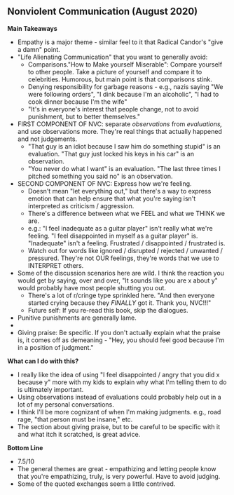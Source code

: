 ## Nonviolent Communication (August 2020)

**Main Takeaways**
- Empathy is a major theme - similar feel to it that Radical Candor's "give a damn" point.
- "Life Alienating Communication" that you want to generally avoid:
	- Comparisons."How to Make yourself Miserable": Compare yourself to other people. Take a picture of yourself and compare it to celebrities. Humorous, but main point is that comparisons stink.
	- Denying responsibility for garbage reasons - e.g., nazis saying "We were following orders", "I dink because I'm an alcoholic", "I had to cook dinner because I'm the wife"
	- "It's in everyone's interest that people change, not to avoid punishment, but to better themselves."
- FIRST COMPONENT OF NVC:  separate *observations* from *evaluations,* and use observations more. They're real things that actually happened and not judgements.
	- "That guy is an idiot because I saw him do something stupid" is an evaluation. "That guy just locked his keys in his car" is an observation.
	- "You never do what I want" is an evaluation. "The last three times I pitched something you said no" is an observation.
- SECOND COMPONENT OF NVC: Express how we're feeling.
	- Doesn't mean "let everything out," but there's a way to express emotion that can help ensure that what you're saying isn't interpreted as criticism / aggression.
	- There's a difference between what we FEEL and what we THINK we are.
	- e.g.: "I feel inadequate as a guitar player" isn't really what we're feeling. "I feel disappointed in myself as a guitar player" is. "Inadequate" isn't a feeling. Frustrated / disappointed / frustrated is.
	- Watch out for words like ignored / disrupted / rejected / unwanted / pressured. They're not OUR feelings, they're words that we use to INTERPRET others.
- Some of the discussion scenarios here are wild. I think the reaction you would get by saying, over and over, "It sounds like you are x about y" would probably have most people shutting you out.
	- There's a lot of r/cringe type sprinkled here. "And then everyone started crying because they *FINALLY* got it. Thank you, NVC!!!"
	- Future self: If you re-read this book, skip the dialogues.
- Punitive punishments are generally lame.
- 
- Giving praise: Be specific. If you don't actually explain what the praise is, it comes off as demeaning - "Hey, you should feel good because I'm in a position of judgment."

**What can I do with this?**
- I really like the idea of using "I feel disappointed / angry that you did x because y" more with my kids to explain why what I'm telling them to do is ultimately important.
- Using observations instead of evaluations could probably help out in a lot of my personal conversations.
- I think I'll be more cognizant of when I'm making judgments. e.g., road rage, "that person must be insane," etc.
- The section about giving praise, but to be careful to be specific with it and what itch it scratched, is great advice.

**Bottom Line**
- 7.5/10
- The general themes are great - empathizing and letting people know that you're empathizing, truly, is very powerful. Have to avoid judging.
- Some of the quoted exchanges seem a little contrived.
<!--stackedit_data:
eyJoaXN0b3J5IjpbLTEzODY4ODA1MjcsMTkxNzk0ODkxNCwtNz
YxMzExMjM4LC0xMDQ0MTQ1MjM4LDQxMDkwMTEyNSwxNTM5Mjk1
NDczXX0=
-->